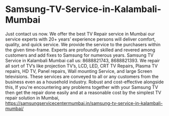 # Samsung-TV-Service-in-Kalambali-Mumbai
 Just contact us now. We offer the best TV Repair service in Mumbai our service experts with 20+ years’ experience persons will deliver comfort, quality, and quick service. We provide the service to the purchasers within the given time-frame. Experts are profoundly skilled and revered among customers and add fixes to Samsung for numerous years.  Samsung TV Service in Kalambali Mumbai call us: 8688821743, 8688821393. We repair all sort of TV’s like projection TV’s, LCD, LED, CRT TV Repairs, Plasma TV repairs, HD TV, Panel repairs, Wall mounting Service, and large Screen televisions. These services are conveyed to all or any customers from the business even as a household industry. Robust and cost-effective alongside this, If you're encountering any problems together with your Samsung TV then get the repair done easily and at a reasonable cost by the simplest TV repair solution in Mumbai, https://samsungservicecentermumbai.in/samsung-tv-service-in-kalambali-mumbai/
